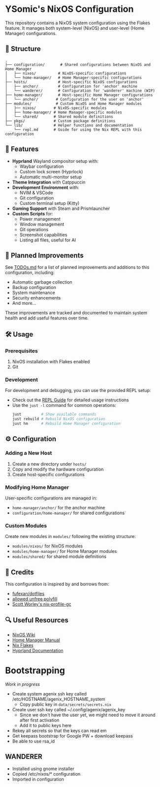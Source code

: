 # YSomic's NixOS Configuration

This repository contains a NixOS system configuration using the Flakes feature. It manages both system-level (NixOS) and user-level (Home Manager) configurations.

## 📁 Structure

```
.
├── configuration/       # Shared configurations between NixOS and Home Manager
│   ├── nixos/          # NixOS-specific configurations
│   └── home-manager/   # Home Manager-specific configurations
├── hosts/              # Host-specific NixOS configurations
│   ├── anchor/         # Configuration for 'anchor' machine
│   └── wanderer/       # Configuration for 'wanderer' machine (WIP)
├── home-manager/       # Host-specific Home Manager configurations
│   └── anchor/        # Configuration for the user on 'anchor'
├── modules/           # Custom NixOS and Home Manager modules
│   ├── nixos/        # NixOS-specific modules
│   ├── home-manager/ # Home Manager-specific modules
│   └── shared/       # Shared module definitions
├── pkgs/             # Custom package definitions
└── lib/              # Helper functions and documentation
    └── repl.md       # Guide for using the Nix REPL with this configuration
```

## 🚀 Features

- **Hyprland** Wayland compositor setup with:
  - Waybar configuration
  - Custom lock screen (Hyprlock)
  - Automatic multi-monitor setup
- **Theme Integration** with Catppuccin
- **Development Environment** with:
  - NVIM & VSCode
  - Git configuration
  - Custom terminal setup (Kitty)
- **Gaming Support** with Steam and Prismlauncher
- **Custom Scripts** for:
  - Power management
  - Window management
  - Git operations
  - Screenshot capabilities
  - Listing all files, useful for AI

## 📝 Planned Improvements

See [TODOs.md](./TODOs.md) for a list of planned improvements and additions to this configuration, including:
- Automatic garbage collection
- Backup configuration
- System maintenance
- Security enhancements
- And more...

These improvements are tracked and documented to maintain system health and add useful features over time.

## 🛠 Usage

### Prerequisites

1. NixOS installation with Flakes enabled
2. Git

### Development

For development and debugging, you can use the provided REPL setup:
- Check out the [REPL Guide](./lib/repl.md) for detailed usage instructions
- Use the `just -l` command for common operations:
  ```bash
  just         # Show available commands
  just rebuild # Rebuild NixOS configuration
  just hm      # Rebuild Home Manager configuration
  ```

## ⚙️ Configuration

### Adding a New Host

1. Create a new directory under `hosts/`
2. Copy and modify the hardware configuration
3. Create host-specific configurations

### Modifying Home Manager

User-specific configurations are managed in:
- `home-manager/anchor/` for the anchor machine
- `configuration/home-manager/` for shared configurations

### Custom Modules

Create new modules in `modules/` following the existing structure:
- `modules/nixos/` for NixOS modules
- `modules/home-manager/` for Home Manager modules
- `modules/shared/` for shared module definitions

## 🤝 Credits

This configuration is inspired by and borrows from:
- [fufexan/dotfiles](https://github.com/fufexan/dotfiles/)
- [allowed unfree polyfill](https://discourse.nixos.org/t/use-nixpkgs-config-allowunfreepredicate-in-multiple-nix-file/36590)
- [Scott Worley's nix-profile-gc](https://git.scottworley.com/nix-profile-gc)

## 🔍 Useful Resources
- [NixOS Wiki](https://nixos.wiki/)
- [Home Manager Manual](https://nix-community.github.io/home-manager/)
- [Nix Flakes](https://nixos.wiki/wiki/Flakes)
- [Hyprland Documentation](https://wiki.hyprland.org/)

# Bootstrapping

*Work in progress*
- Create system agenix ssh key called /etc/HOSTNAME/agenix_HOSTNAME_system
    - Copy public key in `data/secrets/secrets.nix`
- Create user ssh key called ~/.config/agenix/agenix_key
    - Since we don't have the user yet, we might need to move it around after first activation
    - Add it to public keys here
- Rekey all secrets so that the keys can read em
- Get keepass bootstrap for Google PW + download keepass
- Be able to use rsa_id

## WANDERER
- Installed using gnome installer
- Copied /etc/nixos/* configuration
- Imported in configuration
